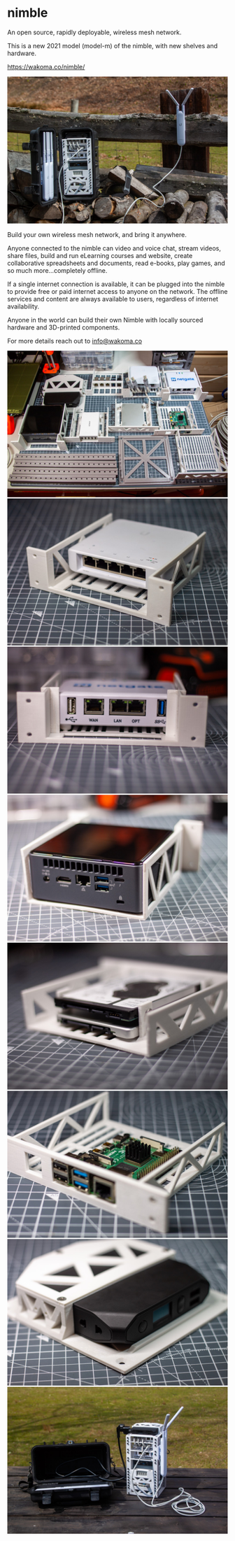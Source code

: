 # nimble
An open source, rapidly deployable, wireless mesh network. 

This is a new 2021 model (model-m) of the nimble, with new shelves and hardware.

https://wakoma.co/nimble/


![alt text](https://raw.githubusercontent.com/Wakoma/Nimble/master/Photos/nimblemodelm-36%20(Large).jpg)

Build your own wireless mesh network, and bring it anywhere.
 
Anyone connected to the nimble can video and voice chat, stream videos, share files, build and run eLearning courses and website, create collaborative spreadsheets and documents, read e-books, play games, and so much more…completely offline.
 
If a single internet connection is available, it can be plugged into the nimble to provide free or paid internet access to anyone on the network. The offline services and content are always available to users, regardless of internet availability.
 
Anyone in the world can build their own Nimble with locally sourced hardware and 3D-printed components.

For more details reach out to info@wakoma.co



![alt text](https://raw.githubusercontent.com/Wakoma/Nimble/master/Photos/nimblemodelm-2%20(Large).jpg)
![alt text](https://raw.githubusercontent.com/Wakoma/Nimble/master/Photos/nimblemodelm-8%20(Large).jpg)
![alt text](https://raw.githubusercontent.com/Wakoma/Nimble/master/Photos/nimblemodelm-10%20(Large).jpg)
![alt text](https://raw.githubusercontent.com/Wakoma/Nimble/master/Photos/nimblemodelm-13%20(Large).jpg)
![alt text](https://raw.githubusercontent.com/Wakoma/Nimble/master/Photos/nimblemodelm-15%20(Large).jpg)
![alt text](https://raw.githubusercontent.com/Wakoma/Nimble/master/Photos/nimblemodelm-16%20(Large).jpg)
![alt text](https://raw.githubusercontent.com/Wakoma/Nimble/master/Photos/nimblemodelm-20%20(Large).jpg)
![alt text](https://raw.githubusercontent.com/Wakoma/Nimble/master/Photos/nimblemodelm-38%20(Large).jpg)
